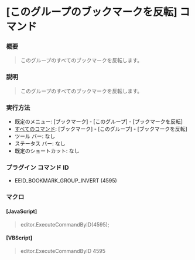 # \[このグループのブックマークを反転\] コマンド

### 概要

> このグループのすべてのブックマークを反転します。

### 説明

> このグループのすべてのブックマークを反転します。

### 実行方法

- 既定のメニュー: \[ブックマーク\] \- \[このグループ\] \- \[ブックマークを反転\]
- [すべてのコマンド](../../glossary/allcommands): \[ブックマーク\] \- \[このグループ\] \- \[ブックマークを反転\]
- ツール バー: なし
- ステータス バー: なし
- 既定のショートカット: なし

### プラグイン コマンド ID

- EEID\_BOOKMARK\_GROUP\_INVERT (4595)

### マクロ

#### \[JavaScript\]

> editor.ExecuteCommandByID(4595);

#### \[VBScript\]

> editor.ExecuteCommandByID 4595
